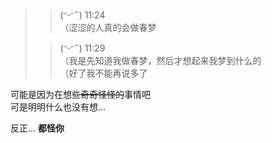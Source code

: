 > > (ᵔᵕᵔ˶) 11:24  
> >（涩涩的人真的会做春梦  
> 
> > (ᵔᵕᵔ˶) 11:29  
> >（我是先知道我做春梦，然后才想起来我梦到什么的  
> >（好了我不能再说多了

可能是因为在想些~~奇奇怪怪的~~事情吧  
可是明明什么也没有想...

反正... **都怪你**
